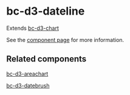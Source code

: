 bc-d3-dateline
================

Extends [bc-d3-chart](http://github.com/bilgecode/bc-d3-chart)

See the [component page](http://bilgecode.github.io/bc-d3-dateline) for more information.

## Related components

[bc-d3-areachart](http://bilgecode.github.io/bc-d3-areachart)

[bc-d3-datebrush](http://bilgecode.github.io/bc-d3-datebrush)
